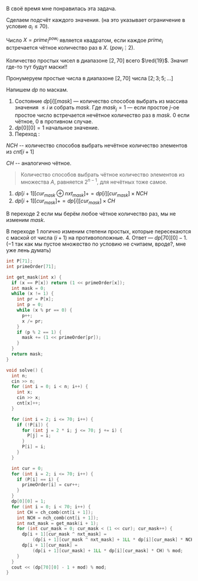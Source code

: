 В своё время мне понравилась эта задача.

Сделаем подсчёт каждого значения. (на это указывает ограничение в условие $a_i \le 70$).

Число $X=prime_i ^ {pow_i}$ является квадратом, если каждое $prime_i$ встречается чётное количество раз в $X$. ($pow_i \vdots 2$). 

Количество простых чисел в диапазоне $[2, 70]$ всего $\red{19}$. Значит где-то тут будут маски!!

Пронумеруем простые числа в диапазоне $[2, 70]$ числа $[2; 3; 5; \dots]$

Напишем $dp$ по маскам.

1. Состояние $dp[i][mask]$ &mdash; количество способов выбрать из массива значения $\le i$ и собрать $mask$.
Где $mask_j = 1$ &mdash; если простое $j$-ое простое число встречается нечётное количество раз в $mask$. $0$ если чётное, $0$ в противном случае.
2. $dp[0][0] = 1$ начальное значение.
3. Переход :

$NCH$ -- количество способов выбрать нечётное количество элементов из $cnt[i + 1]$

$CH$ -- аналогично чётное.

> Количество способов выбрать чётное количество элементов из множества $A$, равняется $2 ^{n - 1}$, для нечётных тоже самое.

1. $dp[i + 1][cur_{mask} \oplus nxt_{mask}] += dp[i][cur_{mask}] \times NCH$
2. $dp[i + 1][cur_{mask}] += dp[i][cur_{mask}] \times CH$

В переходе $2$ если мы берём любое чётное количество раз, мы не изменим $mask$.

В переходе $1$ логично изменим степени простых, которые пересекаются с маской от числа $(i + 1)$ на противоположные. 
4. Ответ &mdash; $dp[70][0] - 1$. ($-1$ так как мы пустое множество по условию не считаем, вроде?, мне уже лень думать)

```cpp
int P[71];
int primeOrder[71];

int get_mask(int x) {
  if (x == P[x]) return (1 << primeOrder[x]);
  int mask = 0;
  while (x != 1) {
    int pr = P[x];
    int p = 0;
    while (x % pr == 0) {
      p++;
      x /= pr;
    }
    if (p % 2 == 1) {
      mask += (1 << primeOrder[pr]);
    }
  }
  return mask;
}

void solve() {
  int n;
  cin >> n;
  for (int i = 0; i < n; i++) {
    int x;
    cin >> x;
    cnt[x]++;
  }

  for (int i = 2; i <= 70; i++) {
    if (!P[i]) {
      for (int j = 2 * i; j <= 70; j += i) {
        P[j] = i;
      }
      P[i] = i;
    }
  }

  int cur = 0;
  for (int i = 2; i <= 70; i++) {
    if (P[i] == i) {
      primeOrder[i] = cur++;
    }
  }
  dp[0][0] = 1;
  for (int i = 0; i < 70; i++) {
    int CH = ch_comb(cnt[i + 1]);
    int NCH = nch_comb(cnt[i + 1]);
    int nxt_mask = get_mask(i + 1);
    for (int cur_mask = 0; cur_mask < (1 << cur); cur_mask++) {
      dp[i + 1][cur_mask ^ nxt_mask] =
          (dp[i + 1][cur_mask ^ nxt_mask] + 1LL * dp[i][cur_mask] * NCH) % mod;
      dp[i + 1][cur_mask] =
          (dp[i + 1][cur_mask] + 1LL * dp[i][cur_mask] * CH) % mod;
    }
  }
  cout << (dp[70][0] - 1 + mod) % mod;
}
```